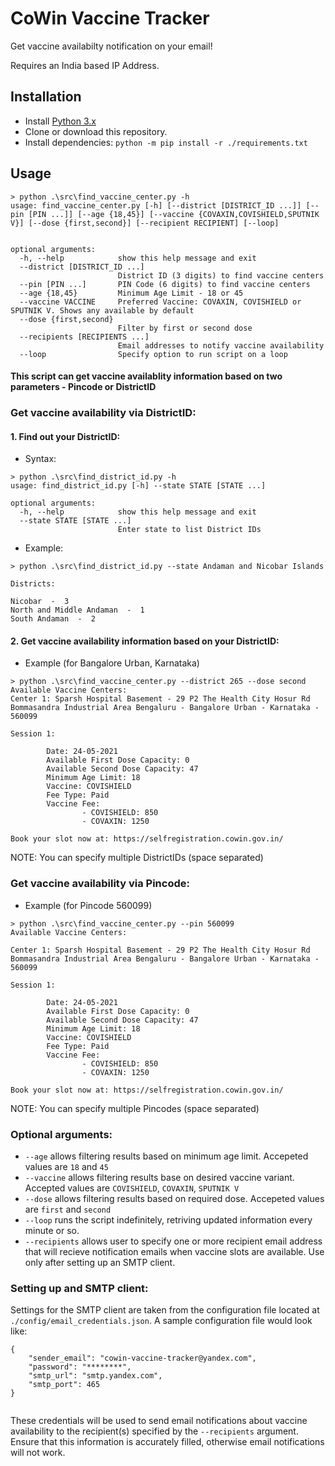 # CoWin Vaccine Tracker
Get vaccine availabilty notification on your email!

Requires an India based IP Address.
​
## Installation
- Install [Python 3.x](https://www.python.org/downloads/)
- Clone or download this repository.
- Install dependencies: `python -m pip install -r ./requirements.txt`
​
## Usage
```
> python .\src\find_vaccine_center.py -h
usage: find_vaccine_center.py [-h] [--district [DISTRICT_ID ...]] [--pin [PIN ...]] [--age {18,45}] [--vaccine {COVAXIN,COVISHIELD,SPUTNIK V}] [--dose {first,second}] [--recipient RECIPIENT] [--loop]
​

optional arguments:
  -h, --help            show this help message and exit
  --district [DISTRICT_ID ...]
                        District ID (3 digits) to find vaccine centers
  --pin [PIN ...]       PIN Code (6 digits) to find vaccine centers
  --age {18,45}         Minimum Age Limit - 18 or 45
  --vaccine VACCINE     Preferred Vaccine: COVAXIN, COVISHIELD or SPUTNIK V. Shows any available by default
  --dose {first,second}
                        Filter by first or second dose
  --recipients [RECIPIENTS ...]
                        Email addresses to notify vaccine availability
  --loop                Specify option to run script on a loop
```
#### This script can get vaccine availablity information based on two parameters - Pincode or DistrictID

### Get vaccine availability via DistrictID:
#### 1. Find out your DistrictID:
- Syntax:
```
> python .\src\find_district_id.py -h
usage: find_district_id.py [-h] --state STATE [STATE ...]
​
optional arguments:
  -h, --help            show this help message and exit
  --state STATE [STATE ...]
                        Enter state to list District IDs
```
- Example:
```
> python .\src\find_district_id.py --state Andaman and Nicobar Islands
​
Districts:
​
Nicobar  -  3
North and Middle Andaman  -  1
South Andaman  -  2
```
#### 2. Get vaccine availability information based on your DistrictID:
- Example (for Bangalore Urban, Karnataka)
```
> python .\src\find_vaccine_center.py --district 265 --dose second    
Available Vaccine Centers:
​Center 1: Sparsh Hospital Basement - 29 P2 The Health City Hosur Rd Bommasandra Industrial Area Bengaluru - Bangalore Urban - Karnataka - 560099
​
Session 1:
​
​        Date: 24-05-2021
        Available First Dose Capacity: 0
        Available Second Dose Capacity: 47
        Minimum Age Limit: 18
        Vaccine: COVISHIELD
        Fee Type: Paid
        Vaccine Fee:
                - COVISHIELD: 850
                - COVAXIN: 1250
​
Book your slot now at: https://selfregistration.cowin.gov.in/
```
NOTE: You can specify multiple DistrictIDs (space separated)
​
### Get vaccine availability via Pincode:
- Example (for Pincode 560099)
```
> python .\src\find_vaccine_center.py --pin 560099
Available Vaccine Centers:
​
Center 1: Sparsh Hospital Basement - 29 P2 The Health City Hosur Rd Bommasandra Industrial Area Bengaluru - Bangalore Urban - Karnataka - 560099
​
Session 1:
​
        Date: 24-05-2021
        Available First Dose Capacity: 0
        Available Second Dose Capacity: 47
        Minimum Age Limit: 18
        Vaccine: COVISHIELD
        Fee Type: Paid
        Vaccine Fee:
                - COVISHIELD: 850
                - COVAXIN: 1250
​
Book your slot now at: https://selfregistration.cowin.gov.in/
```
NOTE: You can specify multiple Pincodes (space separated)
​
### Optional arguments:
- `--age` allows filtering results based on minimum age limit. 
  Accepeted values are `18` and `45`
- `--vaccine` allows filtering results base on desired vaccine variant. 
  Accepted values are `COVISHIELD`, `COVAXIN`, `SPUTNIK V`
- `--dose` allows filtering results based on required dose.
  Accepeted values are `first` and `second`
- `--loop` runs the script indefinitely, retriving updated information every minute or so.
- `--recipients` allows user to specify one or more recipient email address that will recieve notification emails when vaccine slots are available. Use only after setting up an SMTP client.
​
### Setting up and SMTP client:
Settings for the SMTP client are taken from the configuration file located at `./config/email_credentials.json`. A sample configuration file would look like:
​
```
{
    "sender_email": "cowin-vaccine-tracker@yandex.com",
    "password": "********",
    "smtp_url": "smtp.yandex.com",
    "smtp_port": 465
}
​
```
These credentials will be used to send email notifications about vaccine availability to the recipient(s) specified by the `--recipients` argument. Ensure that this information is accurately filled, otherwise email notifications will not work.
